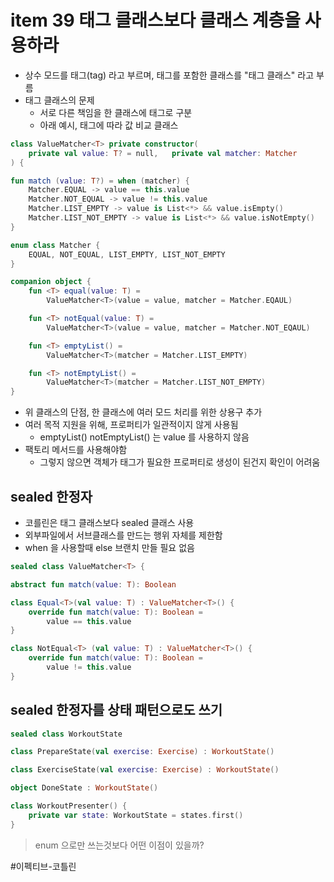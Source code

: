 # item 39 태그 클래스보다 클래스 계층을 사용하라
* 상수 모드를 태그(tag) 라고 부르며, 태그를 포함한 클래스를 "태그 클래스" 라고 부름
* 태그 클래스의 문제
  * 서로 다른 책임을 한 클래스에 태그로 구분
  * 아래 예시, 태그에 따라 값 비교 클래스

```kotlin
class ValueMatcher<T> private constructor(
	private val value: T? = null, 	private val matcher: Matcher
) {

fun match (value: T?) = when (matcher) {
	Matcher.EQUAL -> value == this.value
	Matcher.NOT_EQUAL -> value != this.value
	Matcher.LIST_EMPTY -> value is List<*> && value.isEmpty()
	Matcher.LIST_NOT_EMPTY -> value is List<*> && value.isNotEmpty()
}

enum class Matcher {
	EQUAL, NOT_EQUAL, LIST_EMPTY, LIST_NOT_EMPTY
}

companion object {
	fun <T> equal(value: T) =
		ValueMatcher<T>(value = value, matcher = Matcher.EQAUL)

	fun <T> notEqual(value: T) =
		ValueMatcher<T>(value = value, matcher = Matcher.NOT_EQAUL)

	fun <T> emptyList() =
		ValueMatcher<T>(matcher = Matcher.LIST_EMPTY)

	fun <T> notEmptyList() =
		ValueMatcher<T>(matcher = Matcher.LIST_NOT_EMPTY)
}
```

* 위 클래스의 단점, 한 클래스에 여러 모드 처리를 위한 상용구 추가
* 여러 목적 지원을 위해, 프로퍼티가 일관적이지 않게 사용됨
  * emptyList() notEmptyList() 는 value 를 사용하지 않음
* 팩토리 메서드를 사용해야함
  * 그렇지 않으면 객체가 태그가 필요한 프로퍼티로 생성이 된건지 확인이 어려움

## sealed 한정자 

* 코를린은 태그 클래스보다 sealed 클래스 사용
* 외부파일에서 서브클래스를 만드는 행위 자체를 제한함
* when 을 사용할때 else 브랜치 만들 필요 없음

```kotlin
sealed class ValueMatcher<T> {

abstract fun match(value: T): Boolean

class Equal<T>(val value: T) : ValueMatcher<T>() {
	override fun match(value: T): Boolean =
		value == this.value
}

class NotEqual<T> (val value: T) : ValueMatcher<T>() {
	override fun match(value: T): Boolean =
		value != this.value
}
```

## sealed 한정자를 상태 패턴으로도 쓰기

```kotlin
sealed class WorkoutState

class PrepareState(val exercise: Exercise) : WorkoutState()

class ExerciseState(val exercise: Exercise) : WorkoutState()

object DoneState : WorkoutState()

class WorkoutPresenter() {
	private var state: WorkoutState = states.first()
}
```

>  enum 으로만 쓰는것보다 어떤 이점이 있을까?

#이펙티브-코틀린
